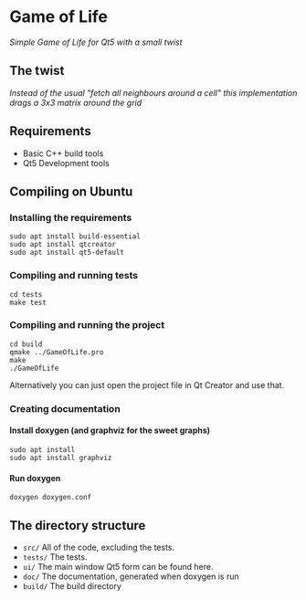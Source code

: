 # Game of Life
*Simple Game of Life for Qt5 with a small twist*

## The twist
*Instead of the usual "fetch all neighbours around a cell" this implementation drags a 3x3 matrix around the grid*

## Requirements
- Basic C++ build tools
- Qt5 Development tools

## Compiling on Ubuntu
### Installing the requirements
```
sudo apt install build-essential
sudo apt install qtcreator
sudo apt install qt5-default
```

### Compiling and running tests
```
cd tests
make test
```

### Compiling and running the project
```
cd build
qmake ../GameOfLife.pro
make
./GameOfLife
```

Alternatively you can just open the project file in Qt Creator and use that.

### Creating documentation
#### Install doxygen (and graphviz for the sweet graphs)
```
sudo apt install 
sudo apt install graphviz
```

#### Run doxygen
```
doxygen doxygen.conf
```

## The directory structure
- `src/` All of the code, excluding the tests.
- `tests/` The tests.
- `ui/` The main window Qt5 form can be found here.
- `doc/` The documentation, generated when doxygen is run
- `build/` The build directory
